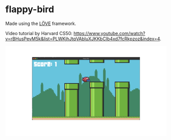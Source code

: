 # flappy-bird

Made using the [LÖVE](https://love2d.org/) framework.

Video tutorial by Harvard CS50: https://www.youtube.com/watch?v=rBHusPevM5k&list=PLWKjhJtqVAbluXJKKbCIb4xd7fcRkpzoz&index=4.

![print of gameplay of the game](./screenshot.png)

